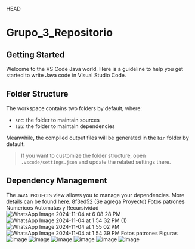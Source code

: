 HEAD
# Grupo_3_Repositorio
## Getting Started

Welcome to the VS Code Java world. Here is a guideline to help you get started to write Java code in Visual Studio Code.

## Folder Structure

The workspace contains two folders by default, where:

- `src`: the folder to maintain sources
- `lib`: the folder to maintain dependencies

Meanwhile, the compiled output files will be generated in the `bin` folder by default.

> If you want to customize the folder structure, open `.vscode/settings.json` and update the related settings there.

## Dependency Management

The `JAVA PROJECTS` view allows you to manage your dependencies. More details can be found [here](https://github.com/microsoft/vscode-java-dependency#manage-dependencies).
 8f3ed52 (Se agrega Proyecto)
Fotos patrones Numericos Automatas y Recursividad 
![WhatsApp Image 2024-11-04 at 6 08 28 PM](https://github.com/user-attachments/assets/1bdf4562-3312-4397-ac23-2b910a43d7ba)
![WhatsApp Image 2024-11-04 at 1 54 32 PM (1)](https://github.com/user-attachments/assets/0e302c47-0ea8-44b7-a7b9-456bc3f84043)
![WhatsApp Image 2024-11-04 at 1 55 02 PM](https://github.com/user-attachments/assets/29828796-e45d-4288-8b25-0bf316d47c85)
![WhatsApp Image 2024-11-04 at 1 54 39 PM](https://github.com/user-attachments/assets/87a44257-fdf6-445b-9ac5-235af569e667)
Fotos patrones Figuras
![image](https://github.com/user-attachments/assets/de3d3c1c-21bb-425e-8ce2-3507ce6cfa63)
![image](https://github.com/user-attachments/assets/9486af4e-864f-4788-9594-eb605742189e)
![image](https://github.com/user-attachments/assets/5fe17f65-2eea-41ab-83ef-2429ca6d42a0)
![image](https://github.com/user-attachments/assets/c83d05ed-99f8-4e87-a8e5-1139c56da73a)
![image](https://github.com/user-attachments/assets/91371eed-65df-424f-b34b-20db07555683)
![image](https://github.com/user-attachments/assets/d34b5e87-1814-4510-b078-78e1895dd361)




